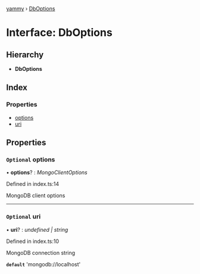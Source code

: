 [yammy](../README.md) › [DbOptions](dboptions.md)

# Interface: DbOptions

## Hierarchy

* **DbOptions**

## Index

### Properties

* [options](dboptions.md#optional-options)
* [uri](dboptions.md#optional-uri)

## Properties

### `Optional` options

• **options**? : *MongoClientOptions*

Defined in index.ts:14

MongoDB client options

___

### `Optional` uri

• **uri**? : *undefined | string*

Defined in index.ts:10

MongoDB connection string

**`default`** 'mongodb://localhost'
